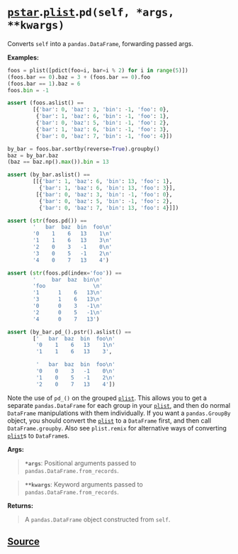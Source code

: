 # [`pstar`](./pstar.md).[`plist`](./pstar_plist.md).`pd(self, *args, **kwargs)`

Converts `self` into a `pandas.DataFrame`, forwarding passed args.

**Examples:**
```python
foos = plist([pdict(foo=i, bar=i % 2) for i in range(5)])
(foos.bar == 0).baz = 3 + (foos.bar == 0).foo
(foos.bar == 1).baz = 6
foos.bin = -1

assert (foos.aslist() ==
        [{'bar': 0, 'baz': 3, 'bin': -1, 'foo': 0},
         {'bar': 1, 'baz': 6, 'bin': -1, 'foo': 1},
         {'bar': 0, 'baz': 5, 'bin': -1, 'foo': 2},
         {'bar': 1, 'baz': 6, 'bin': -1, 'foo': 3},
         {'bar': 0, 'baz': 7, 'bin': -1, 'foo': 4}])

by_bar = foos.bar.sortby(reverse=True).groupby()
baz = by_bar.baz
(baz == baz.np().max()).bin = 13

assert (by_bar.aslist() ==
        [[{'bar': 1, 'baz': 6, 'bin': 13, 'foo': 1},
          {'bar': 1, 'baz': 6, 'bin': 13, 'foo': 3}],
         [{'bar': 0, 'baz': 3, 'bin': -1, 'foo': 0},
          {'bar': 0, 'baz': 5, 'bin': -1, 'foo': 2},
          {'bar': 0, 'baz': 7, 'bin': 13, 'foo': 4}]])

assert (str(foos.pd()) ==
        '   bar  baz  bin  foo\n'
        '0    1    6   13    1\n'
        '1    1    6   13    3\n'
        '2    0    3   -1    0\n'
        '3    0    5   -1    2\n'
        '4    0    7   13    4')

assert (str(foos.pd(index='foo')) ==
        '     bar  baz  bin\n'
        'foo               \n'
        '1      1    6   13\n'
        '3      1    6   13\n'
        '0      0    3   -1\n'
        '2      0    5   -1\n'
        '4      0    7   13')

assert (by_bar.pd_().pstr().aslist() ==
        ['   bar  baz  bin  foo\n'
         '0    1    6   13    1\n'
         '1    1    6   13    3',

         '   bar  baz  bin  foo\n'
         '0    0    3   -1    0\n'
         '1    0    5   -1    2\n'
         '2    0    7   13    4'])
```
Note the use of `pd_()` on the grouped [`plist`](./pstar_plist.md). This allows you to get a separate `pandas.DataFrame` for
each group in your [`plist`](./pstar_plist.md), and then do normal `DataFrame` manipulations with them individually.
If you want a `pandas.GroupBy` object, you should convert the [`plist`](./pstar_plist.md) to a `DataFrame` first, and then
call `DataFrame.groupby`. Also see `plist.remix` for alternative ways of converting [`plist`](./pstar_plist.md)s to
`DataFrame`s.

**Args:**

>    **`*args`**: Positional arguments passed to `pandas.DataFrame.from_records`.

>    **`**kwargs`**: Keyword arguments passed to `pandas.DataFrame.from_records`.

**Returns:**

>    A `pandas.DataFrame` object constructed from `self`.



## [Source](../pstar/pstar.py#L3466-L3535)